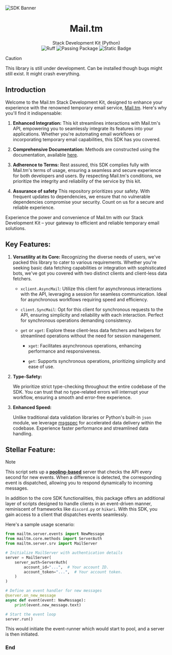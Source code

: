 ![SDK Banner](https://github.com/halfstackpgr/Mail.tm/assets/118044992/67e3a10a-f7d4-44bc-ae11-cd70ad6ee0d3)


<div align="center">
  <h1>Mail.tm</h1>
  <text>Stack Development Kit (Python)</br></text>
    <img src="https://img.shields.io/endpoint?url=https://raw.githubusercontent.com/charliermarsh/ruff/main/assets/badge/v1.json" alt="Ruff">
    <img src="https://github.com/halfstackpgr/py-codeforces/actions/workflows/python-publish.yml/badge.svg" alt="Passing Package">
    <img src="https://img.shields.io/badge/python-Strict-checking?style=plastic&logo=python&label=Type-Checking&labelColor=yellow" alt="Static Badge">
</div>

>[!CAUTION]
> This library is still under development.
> Can be installed though bugs might still exist.
> It might crash everything. 

## Introduction

Welcome to the Mail.tm Stack Development Kit, designed to enhance your experience with the renowned temporary email service, [Mail.tm](http://mail.tm). Here's why you'll find it indispensable:

1. **Enhanced Integration:** This kit streamlines interactions with Mail.tm's API, empowering you to seamlessly integrate its features into your applications. Whether you're automating email workflows or incorporating temporary email capabilities, this SDK has you covered.

2. **Comprehensive Documentation:** Methods are constructed using the documentation, available [here](http://docs.mail.tm).
   
3. **Adherence to Terms:** Rest assured, this SDK complies fully with Mail.tm's terms of usage, ensuring a seamless and secure experience for both developers and users. By respecting Mail.tm's conditions, we prioritize the integrity and reliability of the service by this kit.

4. **Assurance of safety** This repository prioritizes your safety. With frequent updates to dependencies, we ensure that no vulnerable dependencies compromise your security. Count on us for a secure and reliable experience.

Experience the power and convenience of Mail.tm with our Stack Development Kit – your gateway to efficient and reliable temporary email solutions.

## Key Features:

1. **Versatility at its Core:** Recognizing the diverse needs of users, we've packed this library to cater to various requirements. Whether you're seeking basic data fetching capabilities or integration with sophisticated bots, we've got you covered with two distinct clients and client-less data fetchers.

    - `xclient.AsyncMail`: Utilize this client for asynchronous interactions with the API, leveraging a session for seamless communication. Ideal for asynchronous workflows requiring speed and efficiency.

    - `client.SyncMail`: Opt for this client for synchronous requests to the API, ensuring simplicity and reliability with each interaction. Perfect for synchronous operations demanding consistency.

    - `get` or `xget`: Explore these client-less data fetchers and helpers for streamlined operations without the need for session management. 

        - `xget`: Facilitates asynchronous operations, enhancing performance and responsiveness.
        
        - `get`: Supports synchronous operations, prioritizing simplicity and ease of use.

2. **Type-Safety:** 

   We prioritize strict type-checking throughout the entire codebase of the SDK. You can trust that no type-related errors will interrupt your workflow, ensuring a smooth and error-free experience.

3. **Enhanced Speed:**

   Unlike traditional data validation libraries or Python's built-in `json` module, we leverage [msgspec](https://github.com/jcrist/msgspec) for accelerated data delivery within the codebase. Experience faster performance and streamlined data handling.

## Stellar Feature:

> [!NOTE]
> This script sets up a [**pooling-based**](https://docs.python.org/3/library/multiprocessing.html) server that checks the API every second for new events. When a difference is detected, the corresponding event is dispatched, allowing you to respond dynamically to incoming messages.

In addition to the core SDK functionalities, this package offers an additional layer of scripts designed to handle clients in an event-driven manner, reminiscent of frameworks like `discord.py` or `hikari`. With this SDK, you gain access to a client that dispatches events seamlessly.

Here's a sample usage scenario:

```python
from mailtm.server.events import NewMessage
from mailtm.core.methods import ServerAuth
from mailtm.server.srv import MailServer

# Initialize MailServer with authentication details
server = MailServer(
    server_auth=ServerAuth(
        account_id="...",  # Your account ID.
        account_token="...",  # Your account token.
    )
)

# Define an event handler for new messages
@server.on_new_message 
async def event(event: NewMessage):
    print(event.new_message.text)

# Start the event loop
server.run()
```
This would initiate the event-runner which would start to pool, and a server is then initiated.

### End

